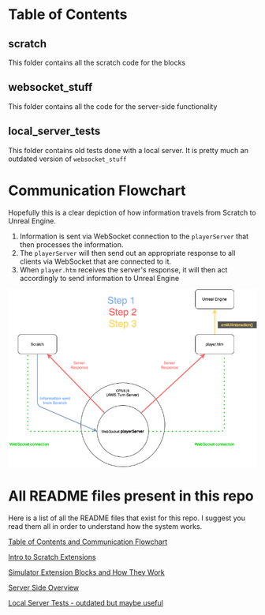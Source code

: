 # Table of Contents

## scratch
This folder contains all the scratch code for the blocks

## websocket_stuff
This folder contains all the code for the server-side functionality

## local_server_tests
This folder contains old tests done with a local server. It is pretty much an outdated version of `websocket_stuff`

# Communication Flowchart
Hopefully this is a clear depiction of how information travels from Scratch to Unreal Engine.

1. Information is sent via WebSocket connection to the `playerServer` that then processes the information. 
2. The `playerServer` will then send out an appropriate response to all clients via WebSocket that are connected to it. 
3. When `player.htm` receives the server's response, it will then act accordingly to send information to Unreal Engine

<img src="ScratchInfoOut.png">


# All README files present in this repo
Here is a list of all the README files that exist for this repo. I suggest you read them all in order to understand how the system works.

[Table of Contents and Communication Flowchart](https://github.com/mitmedialab/PRG-Scratch-Unreal/prg_simulator_scratch/blob/master/README.md)

[Intro to Scratch Extensions](https://github.com/mitmedialab/PRG-Scratch-Unreal/blob/master/scratch/README.md)

[Simulator Extension Blocks and How They Work](https://github.com/mitmedialab/PRG-Scratch-Unreal/blob/master/scratch/scratch-vm/src/extensions/simulator/README.md)

[Server Side Overview](https://github.com/mitmedialab/PRG-Scratch-Unreal/blob/master/websocket_stuff/server/README.md)

[Local Server Tests - outdated but maybe useful](https://github.com/mitmedialab/PRG-Scratch-Unreal/blob/master/local_server_tests/README.md)
